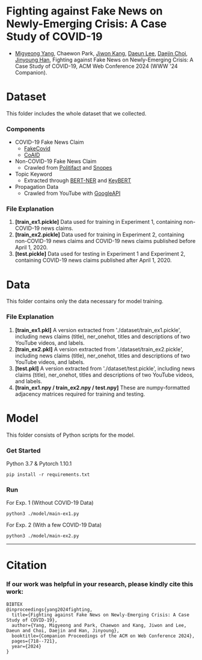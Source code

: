 # Fighting against Fake News on Newly-Emerging Crisis: A Case Study of COVID-19
- [Migyeong Yang](https://sites.google.com/view/migyeong-yang), Chaewon Park, [Jiwon Kang](https://ji1kang.github.io/), [Daeun Lee](https://sites.google.com/view/daeun-lee), [Daejin Choi](https://daejin-choi.github.io/), [Jinyoung Han](https://sites.google.com/site/jyhantop/), Fighting against Fake News on Newly-Emerging Crisis: A Case Study of COVID-19, ACM Web Conference 2024 (WWW '24 Companion).


# Dataset
This folder includes the whole dataset that we collected. 

### Components
- COVID-19 Fake News Claim
	- [FakeCovid](https://gautamshahi.github.io/FakeCovid/)
	- [CoAID](https://github.com/cuilimeng/CoAID) 
- Non-COVID-19 Fake News Claim 
	- Crawled from [Politifact](https://www.politifact.com/) and [Snopes](https://www.snopes.com/)
- Topic Keyword
  - Extracted through [BERT-NER](https://github.com/kamalkraj/BERT-NER) and [KeyBERT](https://github.com/MaartenGr/KeyBERT)
- Propagation Data
  - Crawled from YouTube with [GoogleAPI](https://developers.google.com/youtube/)
 
### File Explanation
1. **[train_ex1.pickle]** Data used for training in Experiment 1, containing non-COVID-19 news claims.
2. **[train_ex2.pickle]** Data used for training in Experiment 2, containing non-COVID-19 news claims and COVID-19 news claims published before April 1, 2020.
3. **[test.pickle]** Data used for testing in Experiment 1 and Experiment 2, containing COVID-19 news claims published after April 1, 2020.


# Data
This folder contains only the data necessary for model training.

### File Explanation
1. **[train_ex1.pkl]** A version extracted from './dataset/train_ex1.pickle', including news claims (title), ner_onehot, titles and descriptions of two YouTube videos, and labels.
2. **[train_ex2.pkl]** A version extracted from './dataset/train_ex2.pickle', including news claims (title), ner_onehot, titles and descriptions of two YouTube videos, and labels.
3. **[test.pkl]** A version extracted from './dataset/test.pickle', including news claims (title), ner_onehot, titles and descriptions of two YouTube videos, and labels.
4. **[train_ex1.npy / train_ex2.npy / test.npy]** These are numpy-formatted adjacency matrices required for training and testing.


# Model
This folder consists of Python scripts for the model.

### Get Started
Python 3.7 & Pytorch 1.10.1
```
pip install -r requirements.txt
```

### Run
For Exp. 1 (Without COVID-19 Data)
```
python3 ./model/main-ex1.py
```

For Exp. 2 (With a few COVID-19 Data)
```
python3 ./model/main-ex2.py
```

---
# Citation
### If our work was helpful in your research, please kindly cite this work:

```
BIBTEX
@inproceedings{yang2024fighting,
  title={Fighting against Fake News on Newly-Emerging Crisis: A Case Study of COVID-19},
  author={Yang, Migyeong and Park, Chaewon and Kang, Jiwon and Lee, Daeun and Choi, Daejin and Han, Jinyoung},
  booktitle={Companion Proceedings of the ACM on Web Conference 2024},
  pages={718--721},
  year={2024}
}
```
